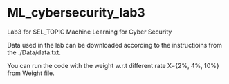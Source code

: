 # ML_cybersecurity_lab3
Lab3 for SEL_TOPIC Machine Learning for Cyber Security

Data used in the lab can be downloaded according to the instructioins from the ./Data/data.txt.

You can run the code with the weight w.r.t different rate X={2%, 4%, 10%} from Weight file.
